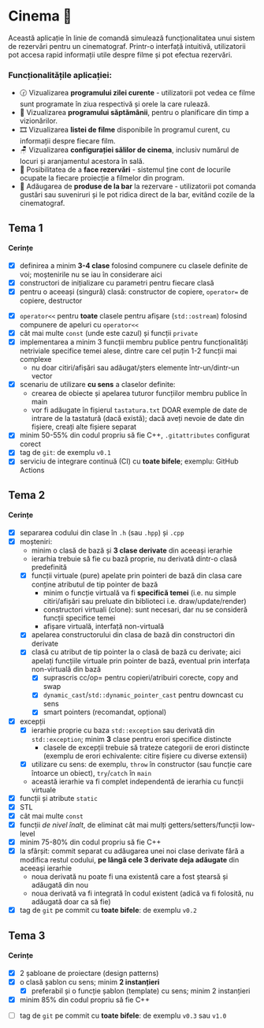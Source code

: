 # Cinema 🎥

Această aplicație în linie de comandă simulează funcționalitatea unui sistem de rezervări pentru un cinematograf. Printr-o interfață intuitivă, utilizatorii pot accesa rapid informații utile despre filme și pot efectua rezervări.

### Funcționalitățile aplicației:

- 🕝 Vizualizarea **programului zilei curente** - utilizatorii pot vedea ce filme sunt programate în ziua respectivă și orele la care rulează.
- 📅 Vizualizarea **programului săptămânii**, pentru o planificare din timp a vizionărilor.
- 🎞️ Vizualizarea **listei de filme** disponibile în programul curent, cu informații despre fiecare film.
- 🪑 Vizualizarea **configurației sălilor de cinema**, inclusiv numărul de locuri și aranjamentul acestora în sală.
- 🎫 Posibilitatea de a **face rezervări** - sistemul ține cont de locurile ocupate la fiecare proiecție a filmelor din program.
- 🍿 Adăugarea de **produse de la bar** la rezervare - utilizatorii pot comanda gustări sau suveniruri și le pot ridica direct de la bar, evitând cozile de la cinematograf.

## Tema 1

#### Cerințe
- [x] definirea a minim **3-4 clase** folosind compunere cu clasele definite de voi; moștenirile nu se iau în considerare aici
- [x] constructori de inițializare cu parametri pentru fiecare clasă
- [x] pentru o aceeași (singură) clasă: constructor de copiere, `operator=` de copiere, destructor
<!-- - [ ] pentru o altă clasă: constructor de mutare, `operator=` de mutare, destructor -->
<!-- - [ ] pentru o altă clasă: toate cele 5 funcții membru speciale -->
- [x] `operator<<` pentru **toate** clasele pentru afișare (`std::ostream`) folosind compunere de apeluri cu `operator<<`
- [x] cât mai multe `const` (unde este cazul) și funcții `private`
- [x] implementarea a minim 3 funcții membru publice pentru funcționalități netriviale specifice temei alese, dintre care cel puțin 1-2 funcții mai complexe
  - nu doar citiri/afișări sau adăugat/șters elemente într-un/dintr-un vector
- [x] scenariu de utilizare **cu sens** a claselor definite:
  - crearea de obiecte și apelarea tuturor funcțiilor membru publice în main
  - vor fi adăugate în fișierul `tastatura.txt` DOAR exemple de date de intrare de la tastatură (dacă există); dacă aveți nevoie de date din fișiere, creați alte fișiere separat
- [x] minim 50-55% din codul propriu să fie C++, `.gitattributes` configurat corect
- [x] tag de `git`: de exemplu `v0.1`
- [x] serviciu de integrare continuă (CI) cu **toate bifele**; exemplu: GitHub Actions

## Tema 2

#### Cerințe
- [x] separarea codului din clase în `.h` (sau `.hpp`) și `.cpp`
- [x] moșteniri:
  - minim o clasă de bază și **3 clase derivate** din aceeași ierarhie
  - ierarhia trebuie să fie cu bază proprie, nu derivată dintr-o clasă predefinită
  - [x] funcții virtuale (pure) apelate prin pointeri de bază din clasa care conține atributul de tip pointer de bază
    - minim o funcție virtuală va fi **specifică temei** (i.e. nu simple citiri/afișări sau preluate din biblioteci i.e. draw/update/render)
    - constructori virtuali (clone): sunt necesari, dar nu se consideră funcții specifice temei
    - afișare virtuală, interfață non-virtuală
  - [x] apelarea constructorului din clasa de bază din constructori din derivate
  - [x] clasă cu atribut de tip pointer la o clasă de bază cu derivate; aici apelați funcțiile virtuale prin pointer de bază, eventual prin interfața non-virtuală din bază
    - [x] suprascris cc/op= pentru copieri/atribuiri corecte, copy and swap
    - [x] `dynamic_cast`/`std::dynamic_pointer_cast` pentru downcast cu sens
    - [x] smart pointers (recomandat, opțional)
- [x] excepții
  - [x] ierarhie proprie cu baza `std::exception` sau derivată din `std::exception`; minim **3** clase pentru erori specifice distincte
    - clasele de excepții trebuie să trateze categorii de erori distincte (exemplu de erori echivalente: citire fișiere cu diverse extensii)
  - [x] utilizare cu sens: de exemplu, `throw` în constructor (sau funcție care întoarce un obiect), `try`/`catch` în `main`
  - această ierarhie va fi complet independentă de ierarhia cu funcții virtuale
- [x] funcții și atribute `static`
- [x] STL
- [x] cât mai multe `const`
- [x] funcții *de nivel înalt*, de eliminat cât mai mulți getters/setters/funcții low-level
- [x] minim 75-80% din codul propriu să fie C++
- [x] la sfârșit: commit separat cu adăugarea unei noi clase derivate fără a modifica restul codului, **pe lângă cele 3 derivate deja adăugate** din aceeași ierarhie
  - noua derivată nu poate fi una existentă care a fost ștearsă și adăugată din nou
  - noua derivată va fi integrată în codul existent (adică va fi folosită, nu adăugată doar ca să fie)
- [x] tag de `git` pe commit cu **toate bifele**: de exemplu `v0.2`

## Tema 3

#### Cerințe
- [x] 2 șabloane de proiectare (design patterns)
- [x] o clasă șablon cu sens; minim **2 instanțieri**
  - [x] preferabil și o funcție șablon (template) cu sens; minim 2 instanțieri
- [x] minim 85% din codul propriu să fie C++
<!-- - [ ] o specializare pe funcție/clasă șablon -->
- [ ] tag de `git` pe commit cu **toate bifele**: de exemplu `v0.3` sau `v1.0`